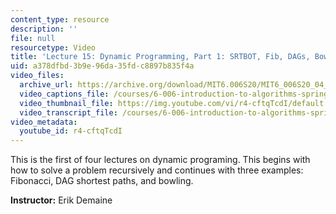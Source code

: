 ```yaml
---
content_type: resource
description: ''
file: null
resourcetype: Video
title: 'Lecture 15: Dynamic Programming, Part 1: SRTBOT, Fib, DAGs, Bowling'
uid: a378dfbd-3b9e-96da-35fd-c8897b835f4a
video_files:
  archive_url: https://archive.org/download/MIT6.006S20/MIT6_006S20_04_14_Lecture_15_300k.mp4
  video_captions_file: /courses/6-006-introduction-to-algorithms-spring-2020/c38a1d6cdc8a5003b7579e0a17188bc4_r4-cftqTcdI.vtt
  video_thumbnail_file: https://img.youtube.com/vi/r4-cftqTcdI/default.jpg
  video_transcript_file: /courses/6-006-introduction-to-algorithms-spring-2020/ff9f628b7de37ac04e403e1d0b6d647d_r4-cftqTcdI.pdf
video_metadata:
  youtube_id: r4-cftqTcdI
---
```


This is the first of four lectures on dynamic programing. This begins with how to solve a problem recursively and continues with three examples: Fibonacci, DAG shortest paths, and bowling.

**Instructor:** Erik Demaine